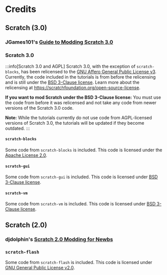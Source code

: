 # Credits

## Scratch (3.0)
### JGames101's [Guide to Modding Scratch 3.0](https://scratch.mit.edu/discuss/topic/289503/)

### Scratch 3.0

:::info[Scratch 3.0 and AGPL]
Scratch 3.0, with the exception of `scratch-blocks`, has been relicensed to the [GNU Affero General Public License v3](https://github.com/scratchfoundation/scratch-gui/blob/eec78119b42129f6870f6981fa14303ee094e019/LICENSE). Currently, the code included in the tutorials is from before the relicensing and is still under the [BSD 3-Clause license](https://github.com/scratchfoundation/scratch-gui/blob/1c9ff0dcfcfc9ffee992158bf906e590ad2fb566/LICENSE). Learn more about the relicensing at https://scratchfoundation.org/open-source-license.

**If you want to mod Scratch under the BSD 3-Clause license:** You must use the code from before it was relicensed and not take any code from newer versions of the Scratch 3.0 code.

**Note:** While the tutorials currently do not use code from AGPL-licensed versions of Scratch 3.0, the tutorials will be updated if they become outdated.
:::

#### `scratch-blocks`
Some code from `scratch-blocks` is included. This code is licensed under the [Apache License 2.0](https://github.com/scratchfoundation/scratch-blocks/blob/f116732bbbc6b1e0d95119c6ff8d4e23e27da8c0/LICENSE).

#### `scratch-gui`
Some code from `scratch-gui` is included. This code is licensed under [BSD 3-Clause license](https://github.com/scratchfoundation/scratch-gui/blob/1c9ff0dcfcfc9ffee992158bf906e590ad2fb566/LICENSE).

#### `scratch-vm`
Some code from `scratch-vm` is included. This code is licensed under [BSD 3-Clause license](https://github.com/scratchfoundation/scratch-vm/blob/12d8ac87f26d9840b4c56dbf93c32a88326ce96d/LICENSE).

## Scratch (2.0)
### djdolphin's [Scratch 2.0 Modding for Newbs](https://scratch.mit.edu/discuss/topic/38970/)
### `scratch-flash`
Some code from `scratch-flash` is included. This code is licensed under [GNU General Public License v2.0](https://github.com/scratchfoundation/scratch-flash/blob/2e4a402ceb205a042887f54b26eebe1c2e6da6c0/COPYING).